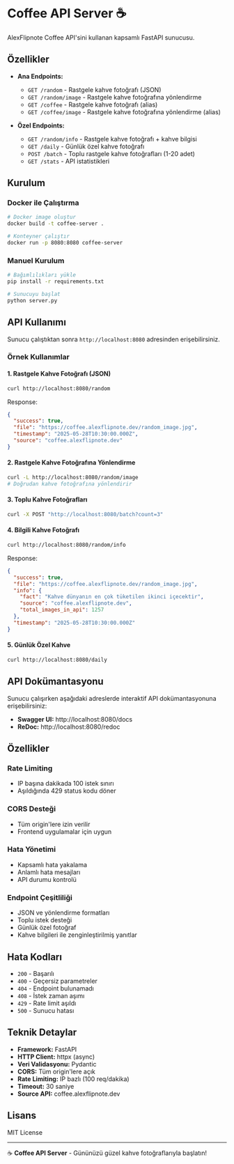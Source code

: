 # Coffee API Server ☕

AlexFlipnote Coffee API'sini kullanan kapsamlı FastAPI sunucusu.

## Özellikler

- **Ana Endpoints:**
  - `GET /random` - Rastgele kahve fotoğrafı (JSON)
  - `GET /random/image` - Rastgele kahve fotoğrafına yönlendirme
  - `GET /coffee` - Rastgele kahve fotoğrafı (alias)
  - `GET /coffee/image` - Rastgele kahve fotoğrafına yönlendirme (alias)

- **Özel Endpoints:**
  - `GET /random/info` - Rastgele kahve fotoğrafı + kahve bilgisi
  - `GET /daily` - Günlük özel kahve fotoğrafı
  - `POST /batch` - Toplu rastgele kahve fotoğrafları (1-20 adet)
  - `GET /stats` - API istatistikleri

## Kurulum

### Docker ile Çalıştırma

```bash
# Docker image oluştur
docker build -t coffee-server .

# Konteyner çalıştır
docker run -p 8080:8080 coffee-server
```

### Manuel Kurulum

```bash
# Bağımlılıkları yükle
pip install -r requirements.txt

# Sunucuyu başlat
python server.py
```

## API Kullanımı

Sunucu çalıştıktan sonra `http://localhost:8080` adresinden erişebilirsiniz.

### Örnek Kullanımlar

#### 1. Rastgele Kahve Fotoğrafı (JSON)

```bash
curl http://localhost:8080/random
```

Response:
```json
{
  "success": true,
  "file": "https://coffee.alexflipnote.dev/random_image.jpg",
  "timestamp": "2025-05-28T10:30:00.000Z",
  "source": "coffee.alexflipnote.dev"
}
```

#### 2. Rastgele Kahve Fotoğrafına Yönlendirme

```bash
curl -L http://localhost:8080/random/image
# Doğrudan kahve fotoğrafına yönlendirir
```

#### 3. Toplu Kahve Fotoğrafları

```bash
curl -X POST "http://localhost:8080/batch?count=3"
```

#### 4. Bilgili Kahve Fotoğrafı

```bash
curl http://localhost:8080/random/info
```

Response:
```json
{
  "success": true,
  "file": "https://coffee.alexflipnote.dev/random_image.jpg",
  "info": {
    "fact": "Kahve dünyanın en çok tüketilen ikinci içecektir",
    "source": "coffee.alexflipnote.dev",
    "total_images_in_api": 1257
  },
  "timestamp": "2025-05-28T10:30:00.000Z"
}
```

#### 5. Günlük Özel Kahve

```bash
curl http://localhost:8080/daily
```

## API Dokümantasyonu

Sunucu çalışırken aşağıdaki adreslerde interaktif API dokümantasyonuna erişebilirsiniz:

- **Swagger UI:** http://localhost:8080/docs
- **ReDoc:** http://localhost:8080/redoc

## Özellikler

### Rate Limiting
- IP başına dakikada 100 istek sınırı
- Aşıldığında 429 status kodu döner

### CORS Desteği
- Tüm origin'lere izin verilir
- Frontend uygulamalar için uygun

### Hata Yönetimi
- Kapsamlı hata yakalama
- Anlamlı hata mesajları
- API durumu kontrolü

### Endpoint Çeşitliliği
- JSON ve yönlendirme formatları
- Toplu istek desteği
- Günlük özel fotoğraf
- Kahve bilgileri ile zenginleştirilmiş yanıtlar

## Hata Kodları

- `200` - Başarılı
- `400` - Geçersiz parametreler
- `404` - Endpoint bulunamadı
- `408` - İstek zaman aşımı
- `429` - Rate limit aşıldı
- `500` - Sunucu hatası

## Teknik Detaylar

- **Framework:** FastAPI
- **HTTP Client:** httpx (async)
- **Veri Validasyonu:** Pydantic
- **CORS:** Tüm origin'lere açık
- **Rate Limiting:** IP bazlı (100 req/dakika)
- **Timeout:** 30 saniye
- **Source API:** coffee.alexflipnote.dev

## Lisans

MIT License

---

☕ **Coffee API Server** - Gününüzü güzel kahve fotoğraflarıyla başlatın!